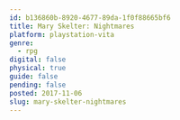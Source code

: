 ```yaml
---
id: b136860b-8920-4677-89da-1f0f88665bf6
title: Mary Skelter: Nightmares
platform: playstation-vita
genre:
  - rpg
digital: false
physical: true
guide: false
pending: false
posted: 2017-11-06
slug: mary-skelter-nightmares
---
```

